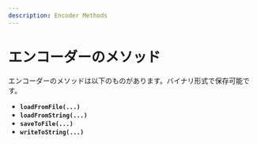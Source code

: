 ```yaml
---
description: Encoder Methods
---
```


# エンコーダーのメソッド

エンコーダーのメソッドは以下のものがあります。バイナリ形式で保存可能です。

* **`loadFromFile(...)`** 
* **`loadFromString(...)`** 
* **`saveToFile(...)`** 
* **`writeToString(...)`** 

